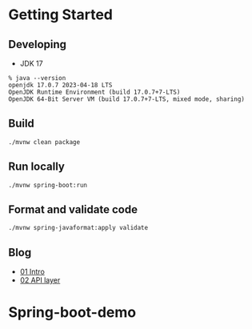 # Getting Started

## Developing
- JDK 17

```
% java --version
openjdk 17.0.7 2023-04-18 LTS
OpenJDK Runtime Environment (build 17.0.7+7-LTS)
OpenJDK 64-Bit Server VM (build 17.0.7+7-LTS, mixed mode, sharing)

```

## Build

```shell
./mvnw clean package
```

## Run locally

```shell
./mvnw spring-boot:run
```

## Format and validate code
```shell
./mvnw spring-javaformat:apply validate
```
## Blog

- [01 Intro](./blog/01_Intro.md)
- [02 API layer ](./blog/02_API_layer.md)

# Spring-boot-demo
